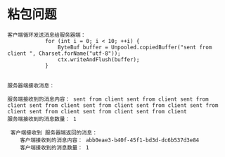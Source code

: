 # 粘包问题

    客户端循环发送消息给服务器端：
                for (int i = 0; i < 10; ++i) {
                    ByteBuf buffer = Unpooled.copiedBuffer("sent from client ", Charset.forName("utf-8"));
                    ctx.writeAndFlush(buffer);
                }
                

    服务器端接收消息：
    
    服务端接收到的消息内容： sent from client sent from client sent from client sent from client sent from client sent from client sent from client sent from client sent from client sent from client 
    服务端接收到的消息数量： 1
    
     客户端接收到 服务器端返回的消息：
        客户端接收到的消息内容： abb0eae3-b40f-45f1-bd3d-dc6b537d3e84
        客户端接收到的消息数量： 1
     

    